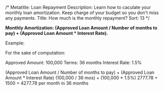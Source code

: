/*
Metatitle: Loan Repayment
Description: Learn how to caculate your monthly loan amortization. Keep charge of your budget so you don't miss any payments.
Title: How much is the monthly repayment?
Sort: 13
*/

**Monthly Amortization: (Approved Loan Amount / Number of months to pay) + (Approved Loan Amount * Interest Rate).**

Example:

For the sake of computation:

Approved Amount: 100,000
Terms: 36 months
Interest Rate: 1.5%

(Approved Loan Amount / Number of months to pay) + (Approved Loan Amount * Interest Rate)
(100,000 / 36 mos) + (100,000 * 1.5%)
2777.78 + 1500 = 4277.78 per month in 36 months
